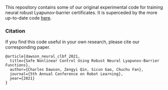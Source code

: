 This repository contains some of our original experimental code for training neural robust Lyapunov-barrier certificates. It is superceded by the more up-to-date code [here](https://github.com/dawsonc/neural_clbf).

### Citation
If you find this code useful in your own research, please cite our corresponding paper.

```
@article{dawson_neural_clbf_2021,
  title={Safe Nonlinear Control Using Robust Neural Lyapunov-Barrier Functions},
  author={Charles Dawson, Zengyi Qin, Sicun Gao, Chuchu Fan},
  journal={5th Annual Conference on Robot Learning},
  year={2021}
}
```   
